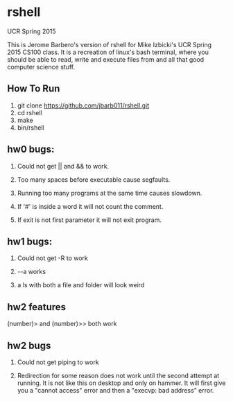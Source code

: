 # rshell
UCR Spring 2015

This is Jerome Barbero's version of rshell for Mike Izbicki's UCR Spring 2015 CS100 class.
It is a recreation of linux's bash terminal, where you should be able to read, write and execute files from and all that good computer science stuff.

## How To Run
1. git clone https://github.com/jbarb011/rshell.git
2. cd rshell
3. make
4. bin/rshell

## hw0 bugs:

1. Could not get || and && to work.

2. Too many spaces before executable cause segfaults.

3. Running too many programs at the same time causes slowdown.

4. If '#' is inside a word it will not count the comment.

5. If exit is not first parameter it will not exit program.

## hw1 bugs:

1. Could not get -R to work

2. --a works

3. a ls with both a file and folder will look weird

## hw2 features

(number)> and (number)>> both work

## hw2 bugs

1. Could not get piping to work

2. Redirection for some reason does not work until the second attempt at running. It is not like this on desktop and only on hammer. It will first give you a "cannot access" error and then a "execvp: bad address" error.
